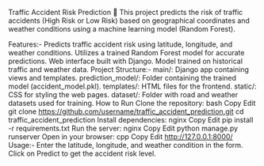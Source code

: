 Traffic Accident Risk Prediction 🚦
This project predicts the risk of traffic accidents (High Risk or Low Risk) based on geographical coordinates and weather conditions using a machine learning model (Random Forest).

Features:-
Predicts traffic accident risk using latitude, longitude, and weather conditions.
Utilizes a trained Random Forest model for accurate predictions.
Web interface built with Django.
Model trained on historical traffic and weather data.
Project Structure:-
main/: Django app containing views and templates.
prediction_model/: Folder containing the trained model (accident_model.pkl).
templates/: HTML files for the frontend.
static/: CSS for styling the web pages.
dataset/: Folder with road and weather datasets used for training.
How to Run
Clone the repository:
bash
Copy
Edit
git clone https://github.com/username/traffic_accident_prediction.git
cd traffic_accident_prediction
Install dependencies:
nginx
Copy
Edit
pip install -r requirements.txt
Run the server:
nginx
Copy
Edit
python manage.py runserver
Open in your browser:
cpp
Copy
Edit
http://127.0.0.1:8000/
Usage:-
Enter the latitude, longitude, and weather condition in the form.
Click on Predict to get the accident risk level.

